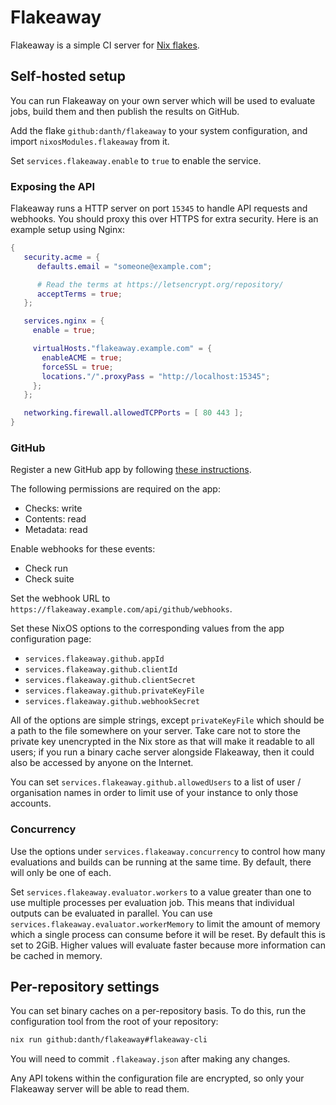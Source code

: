 # Flakeaway

Flakeaway is a simple CI server for [Nix flakes](https://nixos.wiki/wiki/Flakes).

## Self-hosted setup

You can run Flakeaway on your own server which will be used to evaluate jobs,
build them and then publish the results on GitHub.

Add the flake `github:danth/flakeaway` to your system configuration, and import
`nixosModules.flakeaway` from it.

Set `services.flakeaway.enable` to `true` to enable the service.

### Exposing the API

Flakeaway runs a HTTP server on port `15345` to handle API requests and
webhooks. You should proxy this over HTTPS for extra security. Here is an
example setup using Nginx:

```nix
{
   security.acme = {
      defaults.email = "someone@example.com";

      # Read the terms at https://letsencrypt.org/repository/
      acceptTerms = true;
   };

   services.nginx = {
     enable = true;

     virtualHosts."flakeaway.example.com" = {
       enableACME = true;
       forceSSL = true;
       locations."/".proxyPass = "http://localhost:15345";
     };
   };

   networking.firewall.allowedTCPPorts = [ 80 443 ];
}
```

### GitHub

Register a new GitHub app by following [these instructions](https://docs.github.com/en/developers/apps/building-github-apps/creating-a-github-app).

The following permissions are required on the app:
- Checks: write
- Contents: read
- Metadata: read

Enable webhooks for these events:
- Check run
- Check suite

Set the webhook URL to `https://flakeaway.example.com/api/github/webhooks`.

Set these NixOS options to the corresponding values from the app configuration
page:

- `services.flakeaway.github.appId`
- `services.flakeaway.github.clientId`
- `services.flakeaway.github.clientSecret`
- `services.flakeaway.github.privateKeyFile`
- `services.flakeaway.github.webhookSecret`

All of the options are simple strings, except `privateKeyFile` which should
be a path to the file somewhere on your server. Take care not to store the
private key unencrypted in the Nix store as that will make it readable to
all users; if you run a binary cache server alongside Flakeaway, then it
could also be accessed by anyone on the Internet.

You can set `services.flakeaway.github.allowedUsers` to a list of user / organisation names
in order to limit use of your instance to only those accounts.

### Concurrency

Use the options under `services.flakeaway.concurrency` to control how many evaluations
and builds can be running at the same time. By default, there will only be one of each.

Set `services.flakeaway.evaluator.workers` to a value greater than one to use multiple
processes per evaluation job. This means that individual outputs can be evaluated in
parallel. You can use `services.flakeaway.evaluator.workerMemory` to limit the amount
of memory which a single process can consume before it will be reset. By default this
is set to 2GiB. Higher values will evaluate faster because more information can be cached
in memory.

## Per-repository settings

You can set binary caches on a per-repository basis.
To do this, run the configuration tool from the root of your repository:

```sh
nix run github:danth/flakeaway#flakeaway-cli
```

You will need to commit `.flakeaway.json` after making any changes.

Any API tokens within the configuration file are encrypted, so only your
Flakeaway server will be able to read them.
